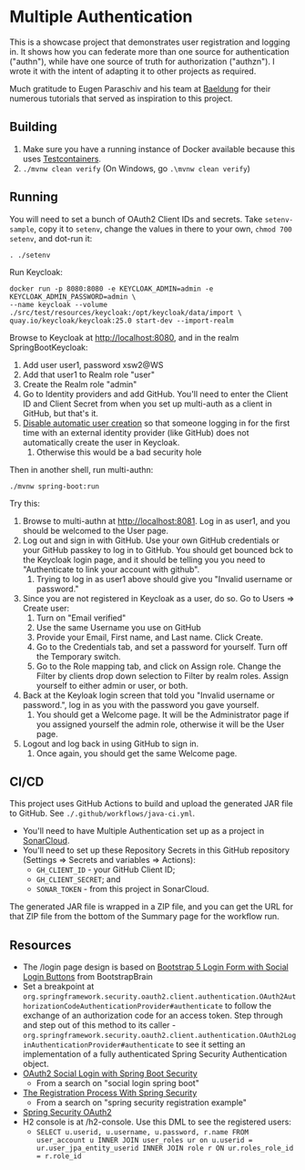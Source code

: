 # Multiple Authentication

This is a showcase project that demonstrates user registration and logging in. It shows how you can federate more than one source for authentication ("authn"), while have one source of truth for authorization ("authzn"). I wrote it with the intent of adapting it to other projects as required.

Much gratitude to Eugen Paraschiv and his team at [Baeldung](https://www.baeldung.com/) for their numerous tutorials that served as inspiration to this project.

## Building

1. Make sure you have a running instance of Docker available because this uses [Testcontainers](https://testcontainers.com/).
2. `./mvnw clean verify` (On Windows, go `.\mvnw clean verify`)

## Running

You will need to set a bunch of OAuth2 Client IDs and secrets. Take `setenv-sample`, copy it to `setenv`, change the values in there to your own, `chmod 700 setenv`, and dot-run it:

```. ./setenv```

Run Keycloak:

```
docker run -p 8080:8080 -e KEYCLOAK_ADMIN=admin -e KEYCLOAK_ADMIN_PASSWORD=admin \ 
--name keycloak --volume ./src/test/resources/keycloak:/opt/keycloak/data/import \
quay.io/keycloak/keycloak:25.0 start-dev --import-realm
```

Browse to Keycloak at [http://localhost:8080](http://localhost:8080), and in the realm
SpringBootKeycloak:
1. Add user user1, password xsw2@WS
2. Add that user1 to Realm role "user"
3. Create the Realm role "admin"
3. Go to Identity providers and add GitHub. You'll need to enter the Client ID and Client Secret from when you set up multi-auth as a client in GitHub, but that's it.
4. [Disable automatic user creation](https://www.keycloak.org/docs/25.0.0/server_admin/index.html#_disabling_automatic_user_creation) so that someone logging in for the first time with an external identity provider (like GitHub) does not automatically create the user in Keycloak.
    1. Otherwise this would be a bad security hole

Then in another shell, run multi-authn:

```./mvnw spring-boot:run```

Try this:
1. Browse to multi-authn at [http://localhost:8081](http://localhost:8081). Log in as user1, and you should be welcomed to the User page.
2. Log out and sign in with GitHub. Use your own GitHub credentials or your GitHub passkey to log in to GitHub. You should get bounced bck to the Keycloak login page, 
and it should be telling you you need to "Authenticate to link your account with github".
    1. Trying to log in as user1 above should give you "Invalid username or password."
3. Since you are not registered in Keycloak as a user, do so. Go to Users => Create user:
    1. Turn on "Email verified"
    2. Use the same Username you use on GitHub
    3. Provide your Email, First name, and Last name. Click Create.
    4. Go to the Credentials tab, and set a password for yourself. Turn off the Temporary switch.
    5. Go to the Role mapping tab, and click on Assign role. Change the Filter by clients drop down selection to Filter by realm roles. Assign yourself to either admin or user, or both.
4. Back at the Keyloak login screen that told you "Invalid username or password.", log in as you with the password you gave yourself.
    1. You should get a Welcome page. It will be the Administrator page if you assigned yourself the admin role, otherwise it will be the User page.
5. Logout and log back in using GitHub to sign in.
    1. Once again, you should get the same Welcome page.

## CI/CD

This project uses GitHub Actions to build and upload the generated JAR file to GitHub. See `./.github/workflows/java-ci.yml`.
* You'll need to have Multiple Authentication set up as a project in [SonarCloud](https://sonarcloud.io/).
* You'll need to set up these Repository Secrets in this GitHub repository (Settings => Secrets and variables => Actions):
    * `GH_CLIENT_ID` - your GitHub Client ID;
    * `GH_CLIENT_SECRET`; and
    * `SONAR_TOKEN` - from this project in SonarCloud.

The generated JAR file is wrapped in a ZIP file, and you can get the URL for that ZIP file from the bottom of the Summary page for the workflow run.

## Resources

* The /login page design is based on [Bootstrap 5 Login Form with Social Login Buttons](https://bootstrapbrain.com/component/bootstrap-login-form-with-social-login-buttons/) from 
BootstrapBrain
* Set a breakpoint at `org.springframework.security.oauth2.client.authentication.OAuth2AuthorizationCodeAuthenticationProvider#authenticate` to follow the exchange
of an authorization code for an access token. Step through and step out of this method to its caller - `org.springframework.security.oauth2.client.authentication.OAuth2LoginAuthenticationProvider#authenticate` to see it setting an implementation of a fully authenticated Spring Security Authentication object.
* [OAuth2 Social Login with Spring Boot Security](https://howtodoinjava.com/spring-security/oauth2-login-with-spring-boot-security/)
  * From a search on "social login spring boot"
* [The Registration Process With Spring Security](https://www.baeldung.com/registration-with-spring-mvc-and-spring-security)
  * From a search on "spring security registration example"
* [Spring Security OAuth2](https://docs.spring.io/spring-security/reference/servlet/oauth2/index.html)
* H2 console is at /h2-console. Use this DML to see the registered users:
  * `SELECT u.userid, u.username, u.password, r.name FROM user_account u INNER JOIN user_roles ur on u.userid = ur.user_jpa_entity_userid INNER JOIN role r ON ur.roles_role_id = r.role_id`
